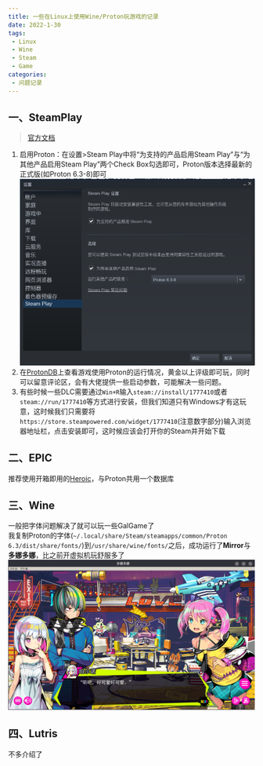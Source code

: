 ```yaml
---
title: 一些在Linux上使用Wine/Proton玩游戏的记录
date: 2022-1-30
tags:
 - Linux 
 - Wine
 - Steam
 - Game
categories:
 - 问题记录
---
```

## 一、SteamPlay
> [官方文档](https://wiki.archlinux.org/title/Steam_(%E7%AE%80%E4%BD%93%E4%B8%AD%E6%96%87))
1. 启用Proton：在设置>Steam Play中将“为支持的产品启用Steam Play”与“为其他产品启用Steam Play”两个Check Box勾选即可，Proton版本选择最新的正式版(如Proton 6.3-8)即可
![](./image/GamingWithWine.md/2022-01-30-15-17-17.png)
2. 在[ProtonDB](https://www.protondb.com/)上查看游戏使用Proton的运行情况，黄金以上评级即可玩，同时可以留意评论区，会有大佬提供一些启动参数，可能解决一些问题。
3. 有些时候一些DLC需要通过`Win+R`输入`steam://install/1777410`或者`steam://run/1777410`等方式进行安装，但我们知道只有Windows才有这玩意，这时候我们只需要将`https://store.steampowered.com/widget/1777410`(注意数字部分)输入浏览器地址栏，点击安装即可，这时候应该会打开你的Steam并开始下载
## 二、EPIC
推荐使用开箱即用的[Heroic](https://github.com/Heroic-Games-Launcher/HeroicGamesLauncher)，与Proton共用一个数据库
## 三、Wine
一般把字体问题解决了就可以玩一些GalGame了  
我复制Proton的字体(```~/.local/share/Steam/steamapps/common/Proton 6.3/dist/share/fonts/```)到```/usr/share/wine/fonts/```之后，成功运行了**Mirror**与**多娜多娜**，比之前开虚拟机玩舒服多了
![](./image/GamingWithWine.md/2022-01-30-15-54-15.png)
## 四、Lutris
不多介绍了


